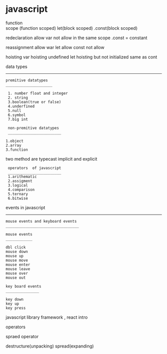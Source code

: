 # javascript



function                            
scope (function scoped)
let(block scoped)
.const(block scoped)

redeclaration 
allow var
not allow in the same scope
.const = constant

reassignment
allow war
let allow 
const not allow

hoisting
var hoisting undefined
let hoisting but not initialized
same as cont


data types
______________
  
    premitive datatypes
    _____________________
  
     1. number float and integer
     2. string
     3.boolean(true or false)
     4.underfined
     5.null
     6.symbol
     7.big int

     non-premitive datatypes
     ________________________

    1.object
    2.array
    3.function

two method are typecast implicit and explicit

     operators  of javascript
     ________________________
     1.arithematic 
     2.assigment
     3.logical
     4.comparison
     5.ternary
     6.bitwise
     

events in javascript
____________________

    mouse events and keyboard events
    _________________________________

    mouse events
    ____________

    dbl click
    mouse down
    mouse up
    mouse move
    mouse enter
    mouse leave
    mouse over
    mouse out

    key board events
    _______________

    key down
    key up
    key press

javascript library framework , react intro


operators

spraed operator

destructure(unpacking)
spread(expanding)


     


